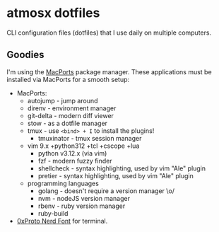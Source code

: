 # atmosx dotfiles

CLI configuration files (dotfiles) that I use daily on multiple computers.

## Goodies

I'm using the [MacPorts](https://www.macports.org/) package manager. These applications must be installed via MacPorts for a smooth setup:

- MacPorts:
    - autojump - jump around
    - direnv - environment manager
    - git-delta - modern diff viewer
    - stow - as a dotfile manager
    - tmux - use `<bind> + I` to install the plugins!
        - tmuxinator - tmux session manager
    - vim 9.x +python312 +tcl +cscope +lua 
        - python v3.12.x (via vim)
        - fzf - modern fuzzy finder
        - shellcheck - syntax highlighting, used by vim "Ale" plugin
        - pretier  - syntax highlighting, used by vim "Ale" plugin
    - programming languages
        - golang - doesn't require a version manager \o/
        - nvm - nodeJS version manager
        - rbenv - ruby version manager
        - ruby-build
- [0xProto Nerd Font](https://www.nerdfonts.com/font-downloads) for terminal.
